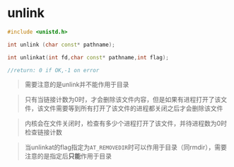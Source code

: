 # unlink
```cpp
#include <unistd.h>

int unlink (char const* pathname);

int unlinkat(int fd,char const* pathname,int flag);

//return: 0 if OK,-1 on error
```
> 需要注意的是unlink并不能作用于目录

> 只有当链接计数为0时，才会删除该文件内容，但是如果有进程打开了该文件，该文件需要等到所有打开了该文件的进程都关闭之后才会删除该文件

> 内核会在文件关闭时，检查有多少个进程打开了该文件，并待进程数为0时检查链接计数

> 当unlinkat的flag指定为`AT_REMOVEDIR`时可以作用于目录（同rmdir），需要注意的是指定后**只能**作用于目录
